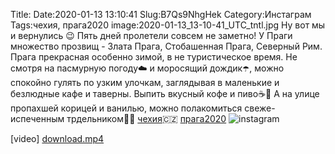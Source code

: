 Title:
Date:2020-01-13 13:10:41
Slug:B7Qs9NhgHek
Category:Инстаграм
Tags:чехия, прага2020
image:2020-01-13_13-10-41_UTC_tntl.jpg
Ну вот мы и вернулись 😉
Пять дней пролетели совсем не заметно!
У Праги множество прозвищ - Злата Прага,  Стобашенная Прага, Северный Рим.
Прага прекрасная особенно зимой, в не туристическое время.
Не смотря на пасмурную погоду☁️ и моросящий дождик☂️, можно спокойно гулять по узким улочкам, заглядывая в маленькие и безлюдные кафе и таверны.
Выпить вкусный кофе и пиво☕🍺
А на улице пропахшей корицей и ванилью, можно полакомиться свеже-испеченным трдельником🥨🥐 [чехия]({tag}чехия)🇨🇿 [прага2020]({tag}прага2020)
![instagram]({attach}images/2020-01-13_13-10-41_UTC.jpg)

[video]
[download.mp4]({attach}images/2020-01-13_13-10-41_UTC.mp4)

